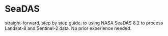 # SeaDAS
straight-forward, step by step guide, to using NASA SeaDAS 8.2 to process Landsat-8 and Sentinel-2 data. No prior experience needed.

